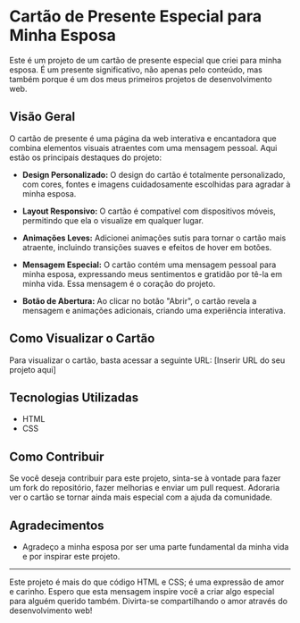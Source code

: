 # Cartão de Presente Especial para Minha Esposa

Este é um projeto de um cartão de presente especial que criei para minha esposa. É um presente significativo, não apenas pelo conteúdo, mas também porque é um dos meus primeiros projetos de desenvolvimento web.

## Visão Geral

O cartão de presente é uma página da web interativa e encantadora que combina elementos visuais atraentes com uma mensagem pessoal. Aqui estão os principais destaques do projeto:

- **Design Personalizado:** O design do cartão é totalmente personalizado, com cores, fontes e imagens cuidadosamente escolhidas para agradar à minha esposa.

- **Layout Responsivo:** O cartão é compatível com dispositivos móveis, permitindo que ela o visualize em qualquer lugar.

- **Animações Leves:** Adicionei animações sutis para tornar o cartão mais atraente, incluindo transições suaves e efeitos de hover em botões.

- **Mensagem Especial:** O cartão contém uma mensagem pessoal para minha esposa, expressando meus sentimentos e gratidão por tê-la em minha vida. Essa mensagem é o coração do projeto.

- **Botão de Abertura:** Ao clicar no botão "Abrir", o cartão revela a mensagem e animações adicionais, criando uma experiência interativa.

## Como Visualizar o Cartão

Para visualizar o cartão, basta acessar a seguinte URL: [Inserir URL do seu projeto aqui]

## Tecnologias Utilizadas

- HTML
- CSS

## Como Contribuir

Se você deseja contribuir para este projeto, sinta-se à vontade para fazer um fork do repositório, fazer melhorias e enviar um pull request. Adoraria ver o cartão se tornar ainda mais especial com a ajuda da comunidade.

## Agradecimentos

- Agradeço a minha esposa por ser uma parte fundamental da minha vida e por inspirar este projeto.

---

Este projeto é mais do que código HTML e CSS; é uma expressão de amor e carinho. Espero que esta mensagem inspire você a criar algo especial para alguém querido também. Divirta-se compartilhando o amor através do desenvolvimento web!

